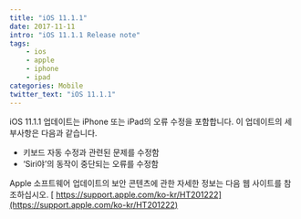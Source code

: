 ```yaml
---
title: "iOS 11.1.1"
date: 2017-11-11
intro: "iOS 11.1.1 Release note"
tags:
    - ios
    - apple
    - iphone
    - ipad
categories: Mobile
twitter_text: "iOS 11.1.1"
---
```


iOS 11.1.1 업데이트는 iPhone 또는 iPad의 오류 수정을 포함합니다. 이 업데이트의 세부사항은 다음과 같습니다.

-   키보드 자동 수정과 관련된 문제를 수정함
-   ‘Siri야’의 동작이 중단되는 오류를 수정함

Apple 소프트웨어 업데이트의 보안 콘텐츠에 관한 자세한 정보는 다음 웹 사이트를 참조하십시오. [ https://support.apple.com/ko-kr/HT201222](https://support.apple.com/ko-kr/HT201222)
